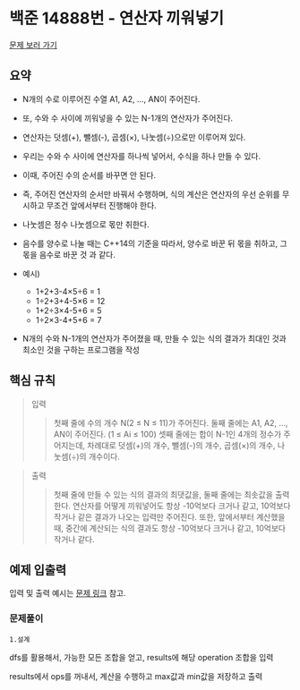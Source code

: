 # 백준 14888번 - 연산자 끼워넣기

[문제 보러 가기](https://www.acmicpc.net/problem/14888)

## 요약

- N개의 수로 이루어진 수열 A1, A2, ..., AN이 주어진다.
- 또, 수와 수 사이에 끼워넣을 수 있는 N-1개의 연산자가 주어진다.
- 연산자는 덧셈(+), 뺄셈(-), 곱셈(×), 나눗셈(÷)으로만 이루어져 있다.

- 우리는 수와 수 사이에 연산자를 하나씩 넣어서, 수식을 하나 만들 수 있다.
- 이때, 주어진 수의 순서를 바꾸면 안 된다.
- 즉, 주어진 연산자의 순서만 바꿔서 수행하며, 식의 계산은 연산자의 우선 순위를 무시하고 무조건 앞에서부터 진행해야 한다.
- 나눗셈은 정수 나눗셈으로 몫만 취한다.
- 음수를 양수로 나눌 때는 C++14의 기준을 따라서, 양수로 바꾼 뒤 몫을 취하고, 그 몫을 음수로 바꾼 것 과 같다.
- 예시)

  - 1+2+3-4×5÷6 = 1
  - 1÷2+3+4-5×6 = 12
  - 1+2÷3×4-5+6 = 5
  - 1÷2×3-4+5+6 = 7

- N개의 수와 N-1개의 연산자가 주어졌을 때, 만들 수 있는 식의 결과가 최대인 것과 최소인 것을 구하는 프로그램을 작성

## 핵심 규칙

> 입력
>
> > 첫째 줄에 수의 개수 N(2 ≤ N ≤ 11)가 주어진다.
> > 둘째 줄에는 A1, A2, ..., AN이 주어진다. (1 ≤ Ai ≤ 100)
> > 셋째 줄에는 합이 N-1인 4개의 정수가 주어지는데, 차례대로 덧셈(+)의 개수, 뺄셈(-)의 개수, 곱셈(×)의 개수, 나눗셈(÷)의 개수이다.

> 출력
>
> > 첫째 줄에 만들 수 있는 식의 결과의 최댓값을, 둘째 줄에는 최솟값을 출력한다.
> > 연산자를 어떻게 끼워넣어도 항상 -10억보다 크거나 같고, 10억보다 작거나 같은 결과가 나오는 입력만 주어진다.
> > 또한, 앞에서부터 계산했을 때, 중간에 계산되는 식의 결과도 항상 -10억보다 크거나 같고, 10억보다 작거나 같다.

## 예제 입출력

입력 및 출력 예시는 [문제 링크](https://www.acmicpc.net/problem/14888) 참고.

### 문제풀이

`1.설계`

dfs를 활용해서, 가능한 모든 조합을 얻고, results에 해당 operation 조합을 입력

results에서 ops를 꺼내서, 계산을 수행하고 max값과 min값을 저장하고 출력
